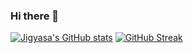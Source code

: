 ### Hi there 👋

[![Jigyasa's GitHub stats](https://github-readme-stats.vercel.app/api?username=Jigyasa-G)](https://github.com/anuraghazra/github-readme-stats)
[![GitHub Streak](https://streak-stats.demolab.com/?user=Jigyasa-G&count_private=true)](https://git.io/streak-stats)

<!--
**Jigyasa-G/Jigyasa-G** is a ✨ _special_ ✨ repository because its `README.md` (this file) appears on your GitHub profile.

Here are some ideas to get you started:

- 🔭 I’m currently working on ...
- 🌱 I’m currently learning ...
- 👯 I’m looking to collaborate on ...
- 🤔 I’m looking for help with ...
- 💬 Ask me about ...
- 📫 How to reach me: ...
- 😄 Pronouns: ...
- ⚡ Fun fact: ...
-->
